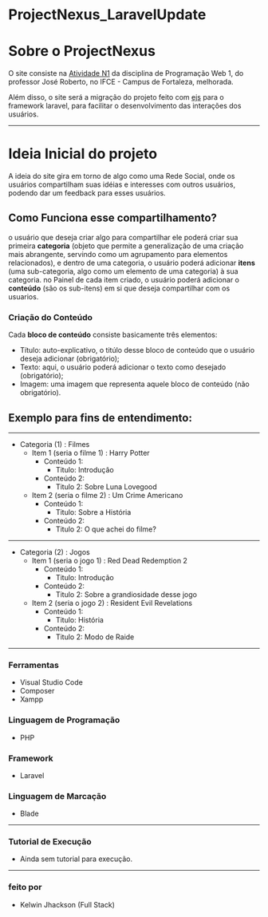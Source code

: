 # ProjectNexus_LaravelUpdate

# Sobre o ProjectNexus

O site consiste na [Atividade N1](https://github.com/Kelwinkxps13/programacao-web-1/tree/main/Atividade%20N1) da disciplina de Programação Web 1, do professor José Roberto, no IFCE - Campus de Fortaleza, melhorada.

Além disso, o site será a migração do projeto feito com [ejs](https://github.com/Kelwinkxps13/projectnexus) para o framework laravel, para facilitar o desenvolvimento das interações dos usuários.

---

# Ideia Inicial do projeto

A ideia do site gira em torno de algo como uma Rede Social, onde os usuários compartilham suas idéias e interesses com outros usuários, podendo dar um feedback para esses usuários.

## Como Funciona esse compartilhamento?

o usuário que deseja criar algo para compartilhar ele poderá criar sua primeira **categoria** (objeto que permite a generalização de uma criação mais abrangente, servindo como um agrupamento para elementos relacionados), e dentro de uma categoria, o usuário poderá adicionar **itens** (uma sub-categoria, algo como um elemento de uma categoria) à sua categoria.
no Painel de cada item criado, o usuário poderá adicionar o **conteúdo** (são os sub-itens) em si que deseja compartilhar com os usuarios.

### Criação do Conteúdo
Cada **bloco de conteúdo** consiste basicamente três elementos:
  - Título: auto-explicativo, o titúlo desse bloco de conteúdo que o usuário deseja adicionar (obrigatório);
  - Texto: aqui, o usuário poderá adicionar o texto como desejado (obrigatório);
  - Imagem: uma imagem que representa aquele bloco de conteúdo (não obrigatório).

<!-- ### Sobre a tela de um item -->

## Exemplo para fins de entendimento:
---
  - Categoria (1) : Filmes
      - Item 1 (seria o filme 1) : Harry Potter
        - Conteúdo 1:
          - Titulo: Introdução
        - Conteúdo 2:
          - Titulo 2: Sobre Luna Lovegood
      - Item 2 (seria o filme 2) : Um Crime Americano
          - Conteúdo 1:
              - Titulo: Sobre a História
          - Conteúdo 2:
             - Titulo 2: O que achei do filme?
---
  - Categoria (2) : Jogos
      - Item 1 (seria o jogo 1) : Red Dead Redemption 2
        - Conteúdo 1:
             - Titulo: Introdução
        - Conteúdo 2:
             - Titulo 2: Sobre a grandiosidade desse jogo
      - Item 2 (seria o jogo 2) : Resident Evil Revelations
        - Conteúdo 1:
             - Titulo: História
        - Conteúdo 2:
             - Titulo 2: Modo de Raide
---

### Ferramentas
- Visual Studio Code
- Composer
- Xampp

### Linguagem de Programação
- PHP

### Framework
- Laravel

### Linguagem de Marcação
- Blade

---


### Tutorial de Execução
- Ainda sem tutorial para execução.
<!--
- caso não tenha, instale o node.js clicando [aqui](https://nodejs.org/en/download);
- baixe esse repositório;
- pelo terminal, entre na pasta raíz do projeto, (onde se localiza o **package.json**);
- no terminal, execute **npm install** para baixar as dependências;
- no terminal, execute **npm start** para executar o app;
- no seu navegador, digite na url **localhost:3000** para entrar no site.
-->


---

### feito por
- Kelwin Jhackson (Full Stack)
